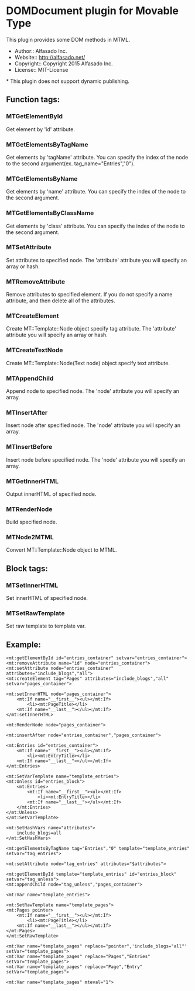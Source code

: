 # DOMDocument plugin for Movable Type

This plugin provides some DOM methods in MTML\.

* Author:: Alfasado Inc.
* Website:: http://alfasado.net/
* Copyright:: Copyright 2015 Alfasado Inc.
* License:: MIT-License

\* This plugin does not support dynamic publishing\.

## Function tags:

### MTGetElementById

Get element by 'id' attribute\.

### MTGetElementsByTagName

Get elements by 'tagName' attribute\. You can specify the index of the node to the second argument\(ex\. tag\_name="Entries","0"\)\.

### MTGetElementsByName

Get elements by 'name' attribute\. You can specify the index of the node to the second argument\.

### MTGetElementsByClassName

Get elements by 'class' attribute\. You can specify the index of the node to the second argument\.

### MTSetAttribute

Set attributes to specified node\. The 'attribute' attribute you will specify an array or hash\.

### MTRemoveAttribute

Remove attributes to specified element\. If you do not specify a name attribute, and then delete all of the attributes\.

### MTCreateElement

Create MT::Template::Node object specify tag attribute\. The 'attribute' attribute you will specify an array or hash\.

### MTCreateTextNode

Create MT::Template::Node\(Text node\) object specify text attribute\.

### MTAppendChild

Append node to specified node\. The 'node' attribute you will specify an array\.

### MTInsertAfter

Insert node after specified node\. The 'node' attribute you will specify an array\.

### MTInsertBefore

Insert node before specified node\. The 'node' attribute you will specify an array\.

### MTGetInnerHTML

Output innerHTML of specified node\. 

### MTRenderNode

Build specified node\.

### MTNode2MTML

Convert MT::Template::Node object to MTML\.

## Block tags:

### MTSetInnerHTML

Set innerHTML of specified node\. 

### MTSetRawTemplate

Set raw template to template var\.

## Example:

    <mt:getElementById id="entries_container" setvar="entries_container">
    <mt:removeAttribute name="id" node="entries_container">
    <mt:setAttribute node="entries_container" attributes="include_blogs","all">
    <mt:createElement tag="Pages" attributes="include_blogs","all" setvar="pages_container">
    
    <mt:setInnerHTML node="pages_container">
        <mt:If name="__first__"><ul></mt:If>
            <li><mt:PageTitle></li>
        <mt:If name="__last__"></ul></mt:If>
    </mt:setInnerHTML>
    
    <mt:RenderNode node="pages_container">
    
    <mt:insertAfter node="entries_container","pages_container">
    
    <mt:Entries id="entries_container">
        <mt:If name="__first__"><ul></mt:If>
            <li><mt:EntryTitle></li>
        <mt:If name="__last__"></ul></mt:If>
    </mt:Entries>
    
    <mt:SetVarTemplate name="template_entries">
    <mt:Unless id="entries_block">
        <mt:Entries>
            <mt:If name="__first__"><ul></mt:If>
                <li><mt:EntryTitle></li>
            <mt:If name="__last__"></ul></mt:If>
        </mt:Entries>
    </mt:Unless>
    </mt:SetVarTemplate>
    
    <mt:SetHashVars name="attributes">
        include_blogs=all
    </mt:SetHashVars>
    
    <mt:getElementsByTagName tag="Entries","0" template="template_entries" setvar="tag_entries">
    
    <mt:setAttribute node="tag_entries" attributes="$attributes">
    
    <mt:getElementById template="template_entries" id="entries_block" setvar="tag_unless">
    <mt:appendChild node="tag_unless","pages_container">
    
    <mt:Var name="template_entries">

    <mt:SetRawTemplate name="template_pages">
    <mt:Pages pointer>
        <mt:If name="__first__"><ul></mt:If>
            <li><mt:PageTitle></li>
        <mt:If name="__last__"></ul></mt:If>
    </mt:Pages>
    </mt:SetRawTemplate>
    
    <mt:Var name="template_pages" replace="pointer",'include_blogs="all"' setVar="template_pages">
    <mt:Var name="template_pages" replace="Pages","Entries" setVar="template_pages">
    <mt:Var name="template_pages" replace="Page","Entry" setVar="template_pages">
    
    <mt:Var name="template_pages" mteval="1">